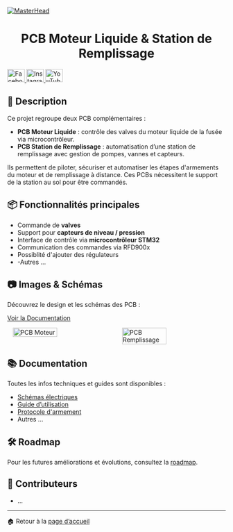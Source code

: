 [![MasterHead](Documentation/logo-pcb.webp)](https://github.com/ton-org/PCB-Moteur-Liquide-Remplissage)

<h1 align="center">PCB Moteur Liquide & Station de Remplissage</h1>

<p align="left">
  <a href="https://www.facebook.com/" target="_blank">
    <img src="https://raw.githubusercontent.com/rahuldkjain/github-profile-readme-generator/master/src/images/icons/Social/facebook.svg" alt="Facebook" height="30" width="40" />
  </a>
  <a href="https://www.instagram.com/" target="_blank">
    <img src="https://raw.githubusercontent.com/rahuldkjain/github-profile-readme-generator/master/src/images/icons/Social/instagram.svg" alt="Instagram" height="30" width="40" />
  </a>
  <a href="https://www.youtube.com/" target="_blank">
    <img src="https://raw.githubusercontent.com/rahuldkjain/github-profile-readme-generator/master/src/images/icons/Social/youtube.svg" alt="YouTube" height="30" width="40" />
  </a>
</p>

## 🌟 **Description**

Ce projet regroupe deux PCB complémentaires :  
- **PCB Moteur Liquide** : contrôle des valves du moteur liquide de la fusée via microcontrôleur.  
- **PCB Station de Remplissage** : automatisation d’une station de remplissage avec gestion de pompes, vannes et capteurs.  

Ils permettent de piloter, sécuriser et automatiser les étapes d'armements du moteur et de remplissage à distance. Ces PCBs nécessitent le support de la station au sol pour être commandés.

## 📦 **Fonctionnalités principales**

- Commande de **valves**
- Support pour **capteurs de niveau / pression**
- Interface de contrôle via **microcontrôleur STM32**
- Communication des commandes via RFD900x
- Possiblité d'ajouter des régulateurs
- -Autres ...

## 📷 **Images & Schémas**

Découvrez le design et les schémas des PCB :  

[Voir la Documentation](./Documentation/Showcase.md)

<div style="display: flex; justify-content: space-around;">
  <img src="./Documentation/PCB/pcb_moteur.png" alt="PCB Moteur" width="45%">
  <img src="./Documentation/PCB/pcb_remplissage.png" alt="PCB Remplissage" width="45%">
</div>

## 📚 **Documentation**

Toutes les infos techniques et guides sont disponibles :  

- [Schémas électriques](./Documentation/Schemas.md)  
- [Guide d’utilisation](./Documentation/Guide.md)
- [Protocole d'armement](./Documentation/Protocole_Armement.md)
- Autres ...  

## 🛠 **Roadmap**

Pour les futures améliorations et évolutions, consultez la [roadmap](./Documentation/Roadmap.md).

## 👥 **Contributeurs**

- ...

---

🏠 Retour à la [page d’accueil](https://github.com/ton-org)
